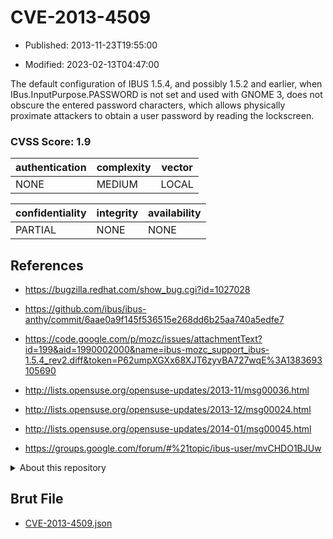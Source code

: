 # CVE-2013-4509

- Published: 2013-11-23T19:55:00

- Modified: 2023-02-13T04:47:00

The default configuration of IBUS 1.5.4, and possibly 1.5.2 and earlier, when IBus.InputPurpose.PASSWORD is not set and used with GNOME 3, does not obscure the entered password characters, which allows physically proximate attackers to obtain a user password by reading the lockscreen.

### CVSS Score: **1.9**

| authentication | complexity | vector |
| --- | --- | --- |
| NONE | MEDIUM | LOCAL |

| confidentiality | integrity | availability |
| --- | --- | --- |
| PARTIAL | NONE | NONE |

## References

* https://bugzilla.redhat.com/show_bug.cgi?id=1027028

* https://github.com/ibus/ibus-anthy/commit/6aae0a9f145f536515e268dd6b25aa740a5edfe7

* https://code.google.com/p/mozc/issues/attachmentText?id=199&aid=1990002000&name=ibus-mozc_support_ibus-1.5.4_rev2.diff&token=P62umpXGXx68XJT6zyvBA727wqE%3A1383693105690

* http://lists.opensuse.org/opensuse-updates/2013-11/msg00036.html

* http://lists.opensuse.org/opensuse-updates/2013-12/msg00024.html

* http://lists.opensuse.org/opensuse-updates/2014-01/msg00045.html

* https://groups.google.com/forum/#%21topic/ibus-user/mvCHDO1BJUw

<details>
<summary>About this repository</summary> 

  This repository is part of the project [Live Hack CVE](https://github.com/Live-Hack-CVE). Main website can be found [www.live-hack.org](https://www.live-hack.org) 
  
  Made by [Sn0wAlice](https://github.com/Sn0wAlice) for the people that care about security and need to have a feed of the latest CVEs. Hope you enjoy it, don't forget to star the repo and follow me on [Twitter](https://twitter.com/Sn0wAlice) and [Github](https://github.com/Sn0wAlice). And that is my [personnal website](https://www.alice-snow.me/)

  - [Home Page](https://github.com/Live-Hack-CVE)
  - [Framework](https://github.com/Live-Hack-CVE/cve-framework)
  - [CVE database](https://github.com/Live-Hack-CVE/full_database)
  - [Changelog](https://github.com/Live-Hack-CVE/Changelog)
</details>

## Brut File

* [CVE-2013-4509.json](https://raw.githubusercontent.com/Live-Hack-CVE/full_database/main/cves/2013/CVE-2013-4509.json)

